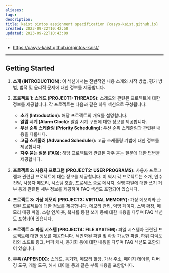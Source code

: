 ```yaml
---
aliases: 
tags: 
description:
title: kaist pintos assignment specification {casys-kaist.github.io}
created: 2023-09-22T10:42:50
updated: 2023-09-22T10:43:09
---
```

- <https://casys-kaist.github.io/pintos-kaist/>
___

## Getting Started

1. **소개 (INTRODUCTION):** 이 섹션에서는 전반적인 내용 소개와 시작 방법, 평가 방법, 법적 및 윤리적 문제에 대한 정보를 제공합니다.
    
2. **프로젝트 1: 스레드 (PROJECT1: THREADS):** 스레드와 관련된 프로젝트에 대한 정보를 제공합니다. 각 프로젝트는 다음과 같은 하위 섹션으로 구성됩니다:
    
    - **소개 (Introduction):** 해당 프로젝트의 개요를 설명합니다.
    - **알람 시계 (Alarm Clock):** 알람 시계 구현에 대한 정보를 제공합니다.
    - **우선 순위 스케줄링 (Priority Scheduling):** 우선 순위 스케줄링과 관련된 내용을 다룹니다.
    - **고급 스케줄러 (Advanced Scheduler):** 고급 스케줄링 기법에 대한 정보를 제공합니다.
    - **자주 묻는 질문 (FAQ):** 해당 프로젝트와 관련된 자주 묻는 질문에 대한 답변을 제공합니다.
	
3. **프로젝트 2: 사용자 프로그램 (PROJECT2: USER PROGRAMS):** 사용자 프로그램과 관련된 프로젝트에 대한 정보를 제공합니다. 이 역시 각 프로젝트는 소개, 인수 전달, 사용자 메모리, 시스템 호출, 프로세스 종료 메시지, 실행 파일에 대한 쓰기 거부 등과 관련된 세부 정보를 제공하며 FAQ 섹션도 포함되어 있습니다.
    
4. **프로젝트 3: 가상 메모리 (PROJECT3: VIRTUAL MEMORY):** 가상 메모리와 관련된 프로젝트에 대한 정보를 제공합니다. 메모리 관리, 익명 페이지, 스택 확장, 메모리 매핑 파일, 스왑 인/아웃, 복사를 통한 쓰기 등에 대한 내용을 다루며 FAQ 섹션도 포함되어 있습니다.
    
5. **프로젝트 4: 파일 시스템 (PROJECT4: FILE SYSTEM):** 파일 시스템과 관련된 프로젝트에 대한 정보를 제공합니다. 색인화된 파일 및 확장 가능한 파일, 하위 디렉토리와 소프트 링크, 버퍼 캐시, 동기화 등에 대한 내용을 다루며 FAQ 섹션도 포함되어 있습니다.
    
6. **부록 (APPENDIX):** 스레드, 동기화, 메모리 할당, 가상 주소, 페이지 테이블, 디버깅 도구, 개발 도구, 해시 테이블 등과 같은 부록 내용을 포함합니다.

